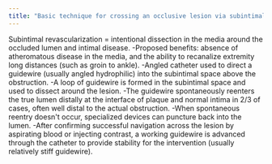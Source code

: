 ```yaml
---
title: "Basic technique for crossing an occlusive lesion via subintimal revascularization"
---
```

Subintimal revascularization = intentional dissection in the media around the occluded lumen and intimal disease.
-Proposed benefits: absence of atheromatous disease in the media, and the ability to recanalize extremity long distances (such as groin to ankle).
-Angled catheter used to direct a guidewire (usually angled hydrophilic) into the subintimal space above the obstruction.
-A loop of guidewire is formed in the subintimal space and used to dissect around the lesion.
-The guidewire spontaneously reenters the true lumen distally at the interface of plaque and normal intima in 2/3 of cases, often well distal to the actual obstruction.
-When spontaneous reentry doesn't occur, specialized devices can puncture back into the lumen.
-After confirming successful navigation across the lesion by aspirating blood or injecting contrast, a working guidewire is advanced through the catheter to provide stability for the intervention (usually relatively stiff guidewire).

